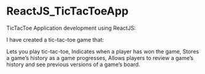 # ReactJS_TicTacToeApp
TicTacToe Application development using ReactJS:

I have created a tic-tac-toe game that:

Lets you play tic-tac-toe,
Indicates when a player has won the game,
Stores a game’s history as a game progresses,
Allows players to review a game’s history and see previous versions of a game’s board.

